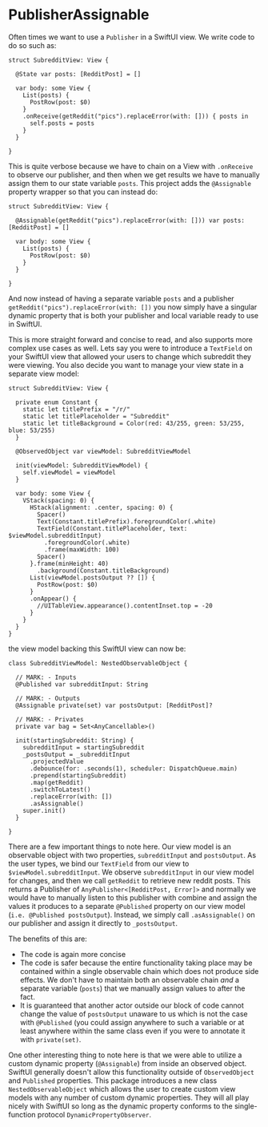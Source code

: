 # PublisherAssignable

Often times we want to use a `Publisher` in a SwiftUI view. We write code to do so such as:

```
struct SubredditView: View {

  @State var posts: [RedditPost] = []
  
  var body: some View {
    List(posts) {
      PostRow(post: $0)
    }
    .onReceive(getReddit("pics").replaceError(with: [])) { posts in
      self.posts = posts
    }
  }

}
```

This is quite verbose because we have to chain on a View with `.onReceive` to observe our publisher, and then when we get results we have to manually assign them to our state variable `posts`. This project adds the `@Assignable` property wrapper so that you can instead do:

```
struct SubredditView: View {

  @Assignable(getReddit("pics").replaceError(with: [])) var posts: [RedditPost] = []
  
  var body: some View {
    List(posts) {
      PostRow(post: $0)
    }
  }

}
```

And now instead of having a separate variable `posts` and a publisher `getReddit("pics").replaceError(with: [])` you now simply have a singular dynamic property that is both your publisher and local variable ready to use in SwiftUI.

This is more straight forward and concise to read, and also supports more complex use cases as well. Lets say you were to introduce a `TextField` on your SwiftUI view that allowed your users to change which subreddit they were viewing. You also decide you want to manage your view state in a separate view model:

```
struct SubredditView: View {
  
  private enum Constant {
    static let titlePrefix = "/r/"
    static let titlePlaceholder = "Subreddit"
    static let titleBackground = Color(red: 43/255, green: 53/255, blue: 53/255)
  }

  @ObservedObject var viewModel: SubredditViewModel
  
  init(viewModel: SubredditViewModel) {
    self.viewModel = viewModel
  }
  
  var body: some View {
    VStack(spacing: 0) {
      HStack(alignment: .center, spacing: 0) {
        Spacer()
        Text(Constant.titlePrefix).foregroundColor(.white)
        TextField(Constant.titlePlaceholder, text: $viewModel.subredditInput)
          .foregroundColor(.white)
          .frame(maxWidth: 100)
        Spacer()
      }.frame(minHeight: 40)
        .background(Constant.titleBackground)
      List(viewModel.postsOutput ?? []) {
        PostRow(post: $0)
      }
      .onAppear() {
        //UITableView.appearance().contentInset.top = -20
      }
    }
  }
}
```

the view model backing this SwiftUI view can now be:

```
class SubredditViewModel: NestedObservableObject {
  
  // MARK: - Inputs
  @Published var subredditInput: String
  
  // MARK: - Outputs
  @Assignable private(set) var postsOutput: [RedditPost]?
  
  // MARK: - Privates
  private var bag = Set<AnyCancellable>()
  
  init(startingSubreddit: String) {
    subredditInput = startingSubreddit
    _postsOutput = _subredditInput
      .projectedValue
      .debounce(for: .seconds(1), scheduler: DispatchQueue.main)
      .prepend(startingSubreddit)
      .map(getReddit)
      .switchToLatest()
      .replaceError(with: [])
      .asAssignable()
    super.init()
  }
  
}
```

There are a few important things to note here. Our view model is an observable object with two properties, `subredditInput` and `postsOutput`. As the user types, we bind our `TextField` from our view to `$viewModel.subredditInput`. We observe `subredditInput` in our view model for changes, and then we call `getReddit` to retrieve new reddit posts. This returns a Publisher of `AnyPublisher<[RedditPost, Error]>` and normally we would have to manually listen to this publisher with combine and assign the values it produces to a separate `@Published` property on our view model (`i.e. @Published postsOutput`). Instead, we simply call `.asAssignable()` on our publisher and assign it directly to `_postsOutput`.

The benefits of this are:

* The code is again more concise 
* The code is safer because the entire functionality taking place may be contained within a single observable chain which does not produce side effects. We don't have to maintain both an observable chain _and_ a separate variable (`posts`) that we manually assign values to after the fact.
* It is guaranteed that another actor outside our block of code cannot change the value of `postsOutput` unaware to us which is not the case with `@Published` (you could assign anywhere to such a variable or at least anywhere within the same class even if you were to annotate it with `private(set)`.

One other interesting thing to note here is that we were able to utilize a custom dynamic property (`@Assignable`) from inside an observed object. SwiftUI generally doesn't allow this functionality outside of `ObservedObject` and `Published` properties. This package introduces a new class `NestedObservableObject` which allows the user to create custom view models with any number of custom dynamic properties. They will all play nicely with SwiftUI so long as the dynamic property conforms to the single-function protocol `DynamicPropertyObserver`.
